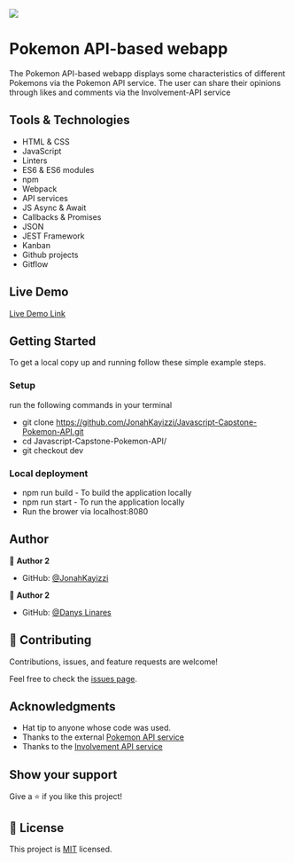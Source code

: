 ![](https://img.shields.io/badge/Microverse-blueviolet)

# Pokemon API-based webapp
The Pokemon API-based webapp displays some characteristics of different Pokemons via the Pokemon API service. The user can share their opinions through likes and comments via the Involvement-API service

## Tools & Technologies

- HTML & CSS
- JavaScript
- Linters
- ES6 & ES6 modules
- npm
- Webpack
- API services
- JS Async & Await
- Callbacks & Promises
- JSON
- JEST Framework
- Kanban
- Github projects
- Gitflow

## Live Demo

[Live Demo Link](https://jonahkayizzi.github.io/Javascript-Capstone-Pokemon-API/)

## Getting Started

To get a local copy up and running follow these simple example steps.

### Setup

run the following commands in your terminal

- git clone https://github.com/JonahKayizzi/Javascript-Capstone-Pokemon-API.git
- cd Javascript-Capstone-Pokemon-API/
- git checkout dev

### Local deployment

- npm run build - To build the application locally
- npm run start - To run the application locally
- Run the brower via localhost:8080

## Author

👤 **Author 2**

- GitHub: [@JonahKayizzi](https://github.com/JonahKayizzi)

👤 **Author 2**

- GitHub: [@Danys Linares](https://github.com/d4nQw3rty)

## 🤝 Contributing

Contributions, issues, and feature requests are welcome!

Feel free to check the [issues page](https://github.com/JonahKayizzi/Javascript-Capstone-Pokemon-API/issues).

## Acknowledgments

- Hat tip to anyone whose code was used.
- Thanks to the external [Pokemon API service](https://pokeapi.co/)
- Thanks to the [Involvement API service](https://www.notion.so/Involvement-API-869e60b5ad104603aa6db59e08150270) 

## Show your support

Give a ⭐️ if you like this project!

## 📝 License

This project is [MIT](./LICENSE) licensed.
